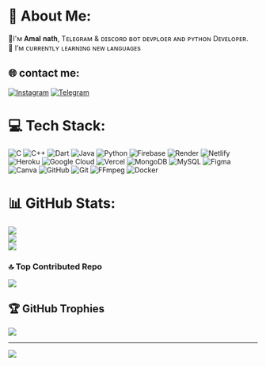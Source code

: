 # 💫 About Me:

🔭I'ᴍ 𝐀𝐦𝐚𝐥 𝐧𝐚𝐭𝐡, 
            Tᴇʟᴇɢʀᴀᴍ & ᴅɪsᴄᴏʀᴅ ʙᴏᴛ ᴅᴇᴠᴘʟᴏᴇʀ ᴀɴᴅ ᴘʏᴛʜᴏɴ Dᴇᴠᴇʟᴏᴘᴇʀ. <br>🌱 I’ᴍ ᴄᴜʀʀᴇɴᴛʟʏ ʟᴇᴀʀɴɪɴɢ ɴᴇᴡ ʟᴀɴɢᴜᴀɢᴇs<br>


## 🌐 contact me:
[![Instagram](https://img.shields.io/badge/Instagram-%23E4405F.svg?logo=Instagram&logoColor=white)](https://instagram.com/mrtg_coder)
[![Telegram](https://img.shields.io/badge/Telegram-blue?logo=telegram)](https://t.me/MrTG_Coder)


# 💻 Tech Stack:
![C](https://img.shields.io/badge/c-%2300599C.svg?style=plastic&logo=c&logoColor=white) ![C++](https://img.shields.io/badge/c++-%2300599C.svg?style=plastic&logo=c%2B%2B&logoColor=white) ![Dart](https://img.shields.io/badge/dart-%230175C2.svg?style=plastic&logo=dart&logoColor=white) ![Java](https://img.shields.io/badge/java-%23ED8B00.svg?style=plastic&logo=openjdk&logoColor=white) ![Python](https://img.shields.io/badge/python-3670A0?style=plastic&logo=python&logoColor=ffdd54) ![Firebase](https://img.shields.io/badge/firebase-%23039BE5.svg?style=plastic&logo=firebase) ![Render](https://img.shields.io/badge/Render-%46E3B7.svg?style=plastic&logo=render&logoColor=white) ![Netlify](https://img.shields.io/badge/netlify-%23000000.svg?style=plastic&logo=netlify&logoColor=#00C7B7) ![Heroku](https://img.shields.io/badge/heroku-%23430098.svg?style=plastic&logo=heroku&logoColor=white) ![Google Cloud](https://img.shields.io/badge/GoogleCloud-%234285F4.svg?style=plastic&logo=google-cloud&logoColor=white) ![Vercel](https://img.shields.io/badge/vercel-%23000000.svg?style=plastic&logo=vercel&logoColor=white) ![MongoDB](https://img.shields.io/badge/MongoDB-%234ea94b.svg?style=plastic&logo=mongodb&logoColor=white) ![MySQL](https://img.shields.io/badge/mysql-4479A1.svg?style=plastic&logo=mysql&logoColor=white) ![Figma](https://img.shields.io/badge/figma-%23F24E1E.svg?style=plastic&logo=figma&logoColor=white) ![Canva](https://img.shields.io/badge/Canva-%2300C4CC.svg?style=plastic&logo=Canva&logoColor=white) ![GitHub](https://img.shields.io/badge/github-%23121011.svg?style=plastic&logo=github&logoColor=white) ![Git](https://img.shields.io/badge/git-%23F05033.svg?style=plastic&logo=git&logoColor=white) ![FFmpeg](https://shields.io/badge/FFmpeg-%23171717.svg?logo=ffmpeg&style=plastic&labelColor=171717&logoColor=5cb85c) ![Docker](https://img.shields.io/badge/docker-%230db7ed.svg?style=plastic&logo=docker&logoColor=white)

# 📊 GitHub Stats:
![](https://github-readme-stats.vercel.app/api?username=MrTG-CodeBot&theme=dark&hide_border=true&include_all_commits=true&count_private=false)<br/>
![](https://github-readme-streak-stats.herokuapp.com/?user=MrTG-CodeBot&theme=dark&hide_border=true)<br/>
![](https://github-readme-stats.vercel.app/api/top-langs/?username=MrTG-CodeBot&theme=dark&hide_border=true&include_all_commits=true&count_private=false&layout=compact)

### 🔝 Top Contributed Repo
![](https://github-contributor-stats.vercel.app/api?username=MrTG-CodeBot&limit=5&theme=blue-green&combine_all_yearly_contributions=true)

## 🏆 GitHub Trophies
![](https://github-profile-trophy.vercel.app/?username=MrTG-CodeBot&theme=radical&no-frame=true&no-bg=false&margin-w=4)

------------------------
[![](https://visitcount.itsvg.in/api?id=MrTG-CodeBot&icon=5&color=1)](https://visitcount.itsvg.in)
